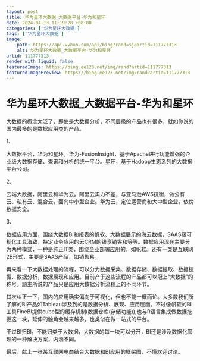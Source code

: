 ```yaml
---
layout: post
title: 华为星环大数据_大数据平台-华为和星环
date: 2024-04-13 11:19:28 +08:00
categories: ['华为星环大数据']
tags: ['华为星环大数据']
image:
    path: https://api.vvhan.com/api/bing?rand=sj&artid=111777313
    alt: 华为星环大数据_大数据平台-华为和星环
artid: 111777313
render_with_liquid: false
featuredImage: https://bing.ee123.net/img/rand?artid=111777313
featuredImagePreview: https://bing.ee123.net/img/rand?artid=111777313
---
```


# 华为星环大数据\_大数据平台-华为和星环

大数据的概念太泛了，即使是大数据分析，不同层级的产品也有很多，就如你说的国内最多的是数据应用类的产品。

1、

大数据平台，华为和星环。华为-FusionInsight，基于Apache进行功能增强的企业级大数据存储、查询和分析的统一平台。星环，基于Hadoop生态系列的大数据平台公司。

2、

云端大数据，阿里云和华为云。阿里云实力不差，与亚马逊AWS抗衡，做公有云、私有云、混合云，面向中小型企业。华为云，定位运营商和大中型企业，依傍数据安全。

3、

数据应用方面，围绕大数据BI和报表的帆软、大数据展示的海云数据，SAAS级可视化工具海致，特定业务应用的云CRM的纷享销客和等等。数据应用现在主要分为两种模式，一种是纯正IT类，围绕企业部署应用的，如帆软。还有一类是互联网2B形式，主要是SAAS产品，如销售易。

再来看一下大数据处理的流程，可以分为数据采集、数据存储、数据提取、数据挖掘、数据分析，数据展现和应用。目前产于这些流程的产品都可以冠上“大数据”的称号。题主所说的产品只是应用大数据分析流程上的不同环节。

其次纠正一下，国内的应用确实偏向于可视化，但也不能一概而论。大多数我们所了解的BI产品如Tableau涉及到的是数据分析、展现、应用层面。不过像帆软的BI工具FineBI提供cube型的缓存机制(数据仓库(存储功能)),也与R语言集成做数据挖掘这一块，延伸的触角会越来越多，也类似在做一站式的平台。

不过BI归BI，不能归类于大数据，大数据的每一块可以分开，BI还是涉及数据化管理的一种解决方案，内涵不同。

最后，献上一张某互联网电商结合大数据和BI应用的框架图，不懂欢迎讨论。

![]()